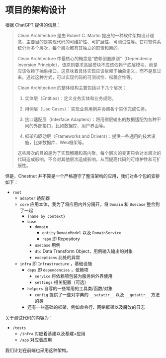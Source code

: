 # 项目的架构设计

根据 ChatGPT 提供的信息：

> Clean Architecture 是由 Robert C. Martin 提出的一种软件架构设计理念，主要目的是实现代码的可维护性、可扩展性、可测试性等。它将软件系统分为多个层次，每个层次都有其独立的职责和目的。
>
> Clean Architecture 中最核心的概念是“依赖倒置原则”（Dependency Inversion Principle），该原则要求高层模块不应该依赖于底层模块，而是应该依赖于抽象接口。这意味着具体实现应该依赖于抽象定义，而不是反过来。通过这种方式，可以实现代码的可测试性、松耦合性等。
>
> Clean Architecture 的整体结构主要包括以下几个层次：
>
> 1.  实体层（Entities）：定义业务实体和业务规则。
>
> 2.  用例层（Use Cases）：实现业务用例并协调各个实体完成任务。
>
> 3.  接口适配层（Interface Adapters）：将用例层输出的数据适配为各种不同的外部接口，比如数据库、用户界面等。
>
> 4.  框架和驱动层（Frameworks and Drivers）：提供一些通用的技术设施，比如数据库、Web框架等。
>
> 这些层次的目的是为了实现解耦和高内聚，每个层次的变更只会对本层次的代码造成影响，不会对其他层次造成影响，从而提高代码的可维护性和可扩展性。

但是，Chestnut 并不算是一个严格遵守了整洁架构的应用，我们对各个包的安排如下：

- `root`
  - `adapter` 适配器
  - `core` 应用本体，我为了将应用内外分隔开，将 `Domain` 和 `Usecase` 整合到了一起
    - `{name by context}`
    - `base`
      - `domain`
        - `entity` `DomainModel` 以及 `DomainService`
        - `repo` 即 Repository
      - `usecase` 用例
      - `dto` Data Transform Object，用例输入输出的对象
      - `exceptions` 此处的异常
  - `infra` 即 `Infrastructure` ，基础设施
    - `deps` 即 `dependencies` ，依赖项
      - `service` 将依赖项包装为服务供外界使用
      - `settings` 相关配置（可选）
    - `helpers` 自写的一些常用的工具类/函数/对象
      - `config` 提供了一些对字典的 `__setattr__` 以及 `__getattr__` 方法的类
    - 还有一些基础的框架，例如命令行、网络框架以及魔改的日志

关于测试代码的内容为：

- `/tests` 
  - `/infra` 对应着基建以及基建+应用
  - `/app` 对应着应用

我们计划在前端也采用这种架构。
